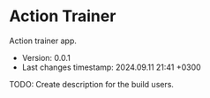 <!--
@since 2024.02.10, 21:29
@changed 2024.02.10, 21:29
-->

# Action Trainer

Action trainer app.

- Version: 0.0.1
- Last changes timestamp: 2024.09.11 21:41 +0300

TODO: Create description for the build users.
